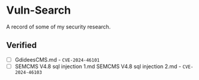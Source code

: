 # Vuln-Search
A record of some of my security research.

## Verified
- [ ] GdideesCMS.md - `CVE-2024-46101`
- [ ] SEMCMS V4.8 sql injection 1.md SEMCMS V4.8 sql injection 2.md - `CVE-2024-46103`
